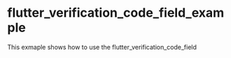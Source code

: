 # flutter_verification_code_field_example

This exmaple shows how to use the flutter_verification_code_field